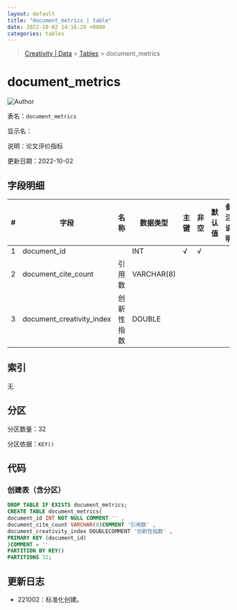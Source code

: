 ```yaml
---
layout: default
title: "document_metrics | table"
date: 2022-10-02 14:16:29 +0800
categories: tables
---
```


> [Creativity | Data](/Creativity) > [Tables](/Creativity/tables) > document_metrics

# document_metrics

![Author](https://img.shields.io/badge/Author-MarioZZJ-blue)

表名：`document_metrics`

显示名：

说明：论文评价指标

更新日期：2022-10-02

## 字段明细

| **#** | **字段**                  | **名称**   | **数据类型** | **主键** | **非空** | **默认值** | **备注说明** |
| ----- | ------------------------- | ---------- | ------------ | -------- | -------- | ---------- | ------------ |
| 1     | document_id               |            | INT          | √        | √        |            |              |
| 2     | document_cite_count       | 引用数     | VARCHAR(8)   |          |          |            |              |
| 3     | document_creativity_index | 创新性指数 | DOUBLE       |          |          |            |              |

## 索引

无

## 分区

分区数量：32

分区依据：`KEY()`

## 代码

### 创建表（含分区）

```SQL
DROP TABLE IF EXISTS document_metrics;
CREATE TABLE document_metrics(
document_id INT NOT NULL COMMENT '' ,
document_cite_count VARCHAR(8)COMMENT '引用数' ,
document_creativity_index DOUBLECOMMENT '创新性指数' ,
PRIMARY KEY (document_id)
)COMMENT = ''
PARTITION BY KEY()
PARTITIONS 32;
```

## 更新日志

* 221002：标准化创建。
